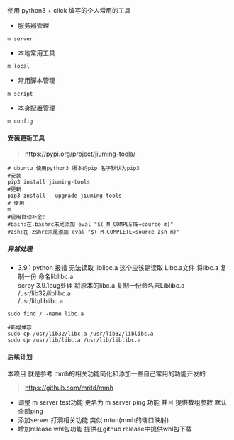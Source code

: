 使用 python3  + click  编写的个人常用的工具  
* 服务器管理 
```shell script
m server 
```
* 本地常用工具 
```shell script
m local 
```
* 常用脚本管理
```shell script
m script 
```
* 本身配置管理 
```shell script
m config 
```

#### 安装更新工具  

>https://pypi.org/project/jiuming-tools/

```shell script
# ubuntu 使用python3 版本的pip 名字默认为pip3 
#安装
pip3 install jiuming-tools
#更新
pip3 install --upgrade jiuming-tools 
# 使用
m
#启用自动补全:
#bash:在.bashrc末尾添加 eval "$(_M_COMPLETE=source m)"
#zsh:在.zshrc末尾添加 eval "$(_M_COMPLETE=source_zsh m)"
```

#####  异常处理 
* 3.9.1 python  报错  无法读取 liblibc.a   这个应该是读取 Libc.a文件    将libc.a 复制一份 命名liblibc.a    
scrpy  3.9.1bug处理  将原本的libc.a 复制一份命名未Liblibc.a    
/usr/lib32/liblibc.a  
/usr/lib/liblibc.a   
  
```shell
sudo find / -name libc.a 

#新增兼容 
sudo cp /usr/lib32/libc.a /usr/lib32/liblibc.a
sudo cp /usr/lib/libc.a /usr/lib/liblibc.a
```

#### 后续计划 
本项目 就是参考 mmh的相关功能简化和添加一些自己常用的功能开发的   
> https://github.com/mritd/mmh    

* 调整 m server test功能  更名为 m server ping 功能 并且 提供数组参数    默认全部ping        
* 添加server 打洞相关功能  类似 mtun(mmh的端口映射)   
* 增加release whl包功能  提供在github release中提供whl包下载
